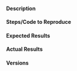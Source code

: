 <!--
Before submitting an issue, PLEASE make sure it hasn't already been addressed
by checking the past issues.
-->

#### Description
<!--
Describe your issue here.-->


#### Steps/Code to Reproduce
<!--
Please provide a **minimal** code example for reproduction.
-->

#### Expected Results

#### Actual Results

#### Versions
<!--
Please run the following snippet and paste the output below.
import platform; print(platform.platform())
import sys; print("Python", sys.version)
import surprise; print("surprise", surprise.__version__)
-->


<!-- Thank you! -->
